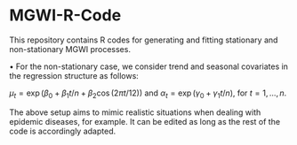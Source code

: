 # MGWI-R-Code

This repository contains R codes for generating and fitting stationary and non-stationary MGWI processes.

$\bullet$ For the non-stationary case, we consider trend and seasonal covariates in the regression structure as follows:

$\mu_t = \exp(\beta_0 + \beta_1 t/n + \beta_2 \cos(2 \pi t / 12))$ and $\alpha_t = \exp(\gamma_0 + \gamma_1 t/n)$, for $t = 1, \ldots, n$.

The above setup aims to mimic realistic situations when dealing with epidemic diseases, for example. It can be edited as long as the rest of the code is accordingly adapted.  
